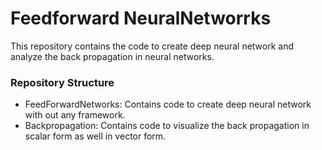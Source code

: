 # Feedforward NeuralNetworrks

This repository contains the code to create deep neural network and analyze the back propagation in neural networks.

### Repository Structure
- FeedForwardNetworks: Contains code to create deep neural network with out any framework.
- Backpropagation: Contains code to visualize the back propagation in scalar form as well in vector form.

